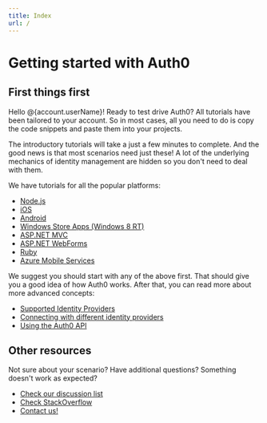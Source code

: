 ```yaml
---
title: Index
url: /
---
```

# Getting started with Auth0

## First things first

Hello @{account.userName}! Ready to test drive Auth0? All tutorials have been tailored to your account. So in most cases, all you need to do is copy the code snippets and paste them into your projects.

The introductory tutorials will take a just a few minutes to complete. And the good news is that most scenarios need just these! A lot of the underlying mechanics of identity management are hidden so you don't need to deal with them.

We have tutorials for all the popular platforms:

- [Node.js](nodejs-tutorial)
- [iOS](ios-tutorial)
- [Android](android-tutorial)
- [Windows Store Apps (Windows 8 RT)](win8-tutorial)
- [ASP.NET MVC](mvc-tutorial)
- [ASP.NET WebForms](webforms-tutorial)
- [Ruby](ruby-tutorial)
- [Azure Mobile Services](azuremobileservices-tutorial)

We suggest you should start with any of the above first. That should give you a good idea of how Auth0 works. After that, you can read more about more advanced concepts:

- [Supported Identity Providers](identityproviders)
- [Connecting with different identity providers](connecting-with-idp)
- [Using the Auth0 API](api-reference)

## Other resources

Not sure about your scenario? Have additional questions? Something doesn't work as expected?

- [Check our discussion list](http://auth0/forums)
- [Check StackOverflow](http://www.stackoverflow.com)
- [Contact us!](mailto://support@auth0.com)
